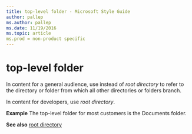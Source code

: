 ```yaml
---
title: top-level folder - Microsoft Style Guide
author: pallep
ms.author: pallep
ms.date: 11/19/2016
ms.topic: article
ms.prod = non-product specific
---
```


# top-level folder

In content for a general audience, use instead of *root directory* to refer to the directory or folder from which all other directories or folders branch.

In content for developers, use *root directory*.

**Example** The top-level folder for most customers is the Documents folder.

**See also** [root directory](/style-guide/a-z-word-list-term-collections/r/root-directory)
